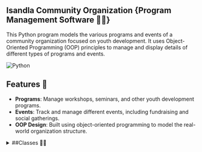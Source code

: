 
## Isandla Community Organization {Program Management Software 🏢🎉}

This Python program models the various programs and events of a community organization focused on youth development. It uses Object-Oriented Programming (OOP) principles to manage and display details of different types of programs and events.

![Python](https://skillicons.dev/icons?i=python)

## Features 🌟
- **Programs**: Manage workshops, seminars, and other youth development programs.
- **Events**: Track and manage different events, including fundraising and social gatherings.
- **OOP Design**: Built using object-oriented programming to model the real-world organization structure.




 <details>
   <summary> ##Classes 🧑‍💻</summary>

   ### 1. `Program` class 📝
Represents a general program offered by the organization.
- Attributes: `title`, `description`, `date`
- Method: `get_details()`

### 2. `Workshop` class 🛠️
A subclass of `Program` representing a workshop.
- Additional Attributes: `instructor`, `sessions`
- Method: `get_details()`

### 3. `Seminar` class 🎤
A subclass of `Program` representing a seminar.
- Additional Attributes: `keynote_speaker`
- Method: `get_details()`

### 4. `Event` class 🎪
Represents a general event organized by the organization.
- Attributes: `name`, `location`, `date`
- Method: `get_details()`

### 5. `FundraisingEvent` class 💰
A subclass of `Event` representing a fundraising event.
- Additional Attribute: `goal_amount`
- Method: `get_details()`

### 6. `SocialEvent` class 🥳
A subclass of `Event` representing a social gathering.
- Additional Attribute: `event_type`
- Method: `get_details()`

   
</details>
